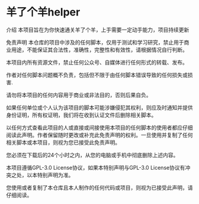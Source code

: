 # 羊了个羊helper

介绍
本项目旨在为你快速通关羊了个羊，上手需要一定动手能力，项目持续更新

免责声明
本仓库的项目中涉及的任何脚本，仅用于测试和学习研究，禁止用于商业用途，不能保证其合法性，准确性，完整性和有效性，请根据情况自行判断。

本项目内所有资源文件，禁止任何公众号、自媒体进行任何形式的转载、发布。

作者对任何脚本问题概不负责，包括但不限于由任何脚本错误导致的任何损失或损害.

请勿将本项目的任何内容用于商业或非法目的，否则后果自负。

如果任何单位或个人认为该项目的脚本可能涉嫌侵犯其权利，则应及时通知并提供身份证明，所有权证明，我们将在收到认证文件后删除相关脚本。

以任何方式查看此项目的人或直接或间接使用本项目的任何脚本的使用者都应仔细阅读此声明。作者保留随时更改或补充此免责声明的权利。一旦使用并复制了任何相关脚本或本项目，则视为您已接受此免责声明。

您必须在下载后的24个小时之内，从您的电脑或手机中彻底删除上述内容。

本项目遵循GPL-3.0 License协议，如果本特别声明与GPL-3.0 License协议有冲突之处，以本特别声明为准。

您使用或者复制了本仓库且本人制作的任何代码或项目，则视为已接受此声明，请仔细阅读。
